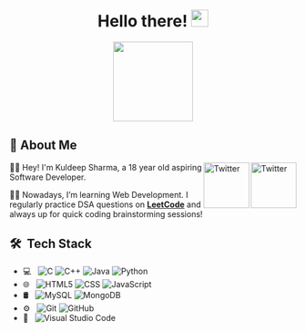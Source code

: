 
<h1 align="center">Hello there! <img src="https://raw.githubusercontent.com/aemmadi/aemmadi/master/wave.gif" width="30px"></h1> 

<p align="center"> <img src="https://c.tenor.com/y2JXkY1pXkwAAAAC/cat-computer.gif" height="140px" width="140px"> 
   
## :wave:  About Me 
<a href="https://twitter.com/Sachinanand_99" target="_blank"><img src="https://cdn2.iconfinder.com/data/icons/social-media-2199/64/social_media_isometric_6-twitter-512.png" height="80px" width="80px" alt="Twitter" align="right"></a><a href="https://www.linkedin.com/in/sachin-anand-2411a9256/" target="_blank"><img src="https://cdn2.iconfinder.com/data/icons/social-media-2199/64/social_media_isometric_14-linkedin-512.png" height="80px" width="80px" alt="Twitter" align="right"></a>
👩‍🎓 Hey! I'm Kuldeep Sharma, a 18 year old aspiring Software Developer.

👩‍💻 Nowadays, I’m learning Web Development. I regularly practice DSA questions on [**LeetCode**]([https://leetcode.com/u/Kuldeep_1Sharma/]) and always up for quick coding brainstorming sessions!
<br> 

## 🛠 &nbsp;Tech Stack

- 💻 &nbsp;
  ![C](https://img.shields.io/badge/-C-333333?style=flat&logo=C%2B%2B&logoColor=00599C)
  ![C++](https://img.shields.io/badge/-C++-333333?style=flat&logo=C%2B%2B&logoColor=00599C)
  ![Java](https://img.shields.io/badge/-Java-333333?style=flat&logo=Java&logoColor=007396)
  ![Python](https://img.shields.io/badge/-Python-333333?style=flat&logo=python)
- 🌐 &nbsp;
  ![HTML5](https://img.shields.io/badge/-HTML5-333333?style=flat&logo=HTML5)
  ![CSS](https://img.shields.io/badge/-CSS-333333?style=flat&logo=CSS3&logoColor=1572B6)
  ![JavaScript](https://img.shields.io/badge/-JavaScript-333333?style=flat&logo=javascript)
- 🛢 &nbsp;
  ![MySQL](https://img.shields.io/badge/-MySQL-333333?style=flat&logo=mysql)
  ![MongoDB](https://img.shields.io/badge/-MongoDB-333333?style=flat&logo=mongodb)
- ⚙️ &nbsp;
  ![Git](https://img.shields.io/badge/-Git-333333?style=flat&logo=git)
  ![GitHub](https://img.shields.io/badge/-GitHub-333333?style=flat&logo=github)
- 🔧 &nbsp;
  ![Visual Studio Code](https://img.shields.io/badge/-Visual%20Studio%20Code-333333?style=flat&logo=visual-studio-code&logoColor=007ACC)

<br/>




